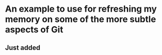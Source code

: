 # An example to use for refreshing my memory on some of the more subtle aspects of Git

## Just added
